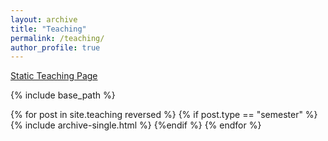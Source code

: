```yaml
---
layout: archive
title: "Teaching"
permalink: /teaching/
author_profile: true
---
```

[Static Teaching Page](../teaching-static/)

{% include base_path %}

{% for post in site.teaching reversed %}
  {% if post.type == "semester" %}
    {% include archive-single.html %}
  {%endif %}
{% endfor %}
